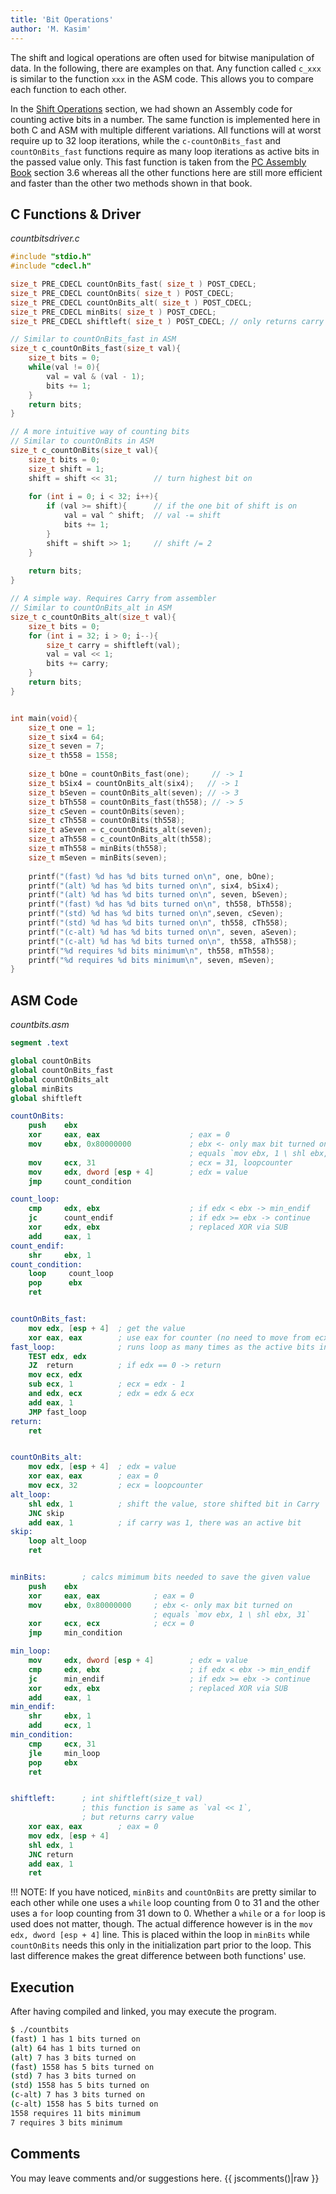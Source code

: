 ```yaml
---
title: 'Bit Operations'
author: 'M. Kasim'
---
```


The shift and logical operations are often used for bitwise manipulation of data. In the following, there are examples on that. Any function called `c_xxx` is similar to the function `xxx` in the ASM code. This allows you to compare each function to each other.

In the [Shift Operations](../shift-operations) section, we had shown an Assembly code for counting active bits in a number. The same function is implemented here in both C and ASM with multiple different variations. All functions will at worst require up to 32 loop iterations, while the `c-countOnBits_fast` and ` countOnBits_fast` functions require as many loop iterations as active bits in the passed value only. This fast function is taken from the [PC Assembly Book](http://pacman128.github.io/static/pcasm-book.pdf) section 3.6 whereas all the other functions here are still more efficient and faster than the other two methods shown in that book.

## C Functions & Driver
_countbitsdriver.c_
```C
#include "stdio.h"
#include "cdecl.h"

size_t PRE_CDECL countOnBits_fast( size_t ) POST_CDECL;
size_t PRE_CDECL countOnBits( size_t ) POST_CDECL;
size_t PRE_CDECL countOnBits_alt( size_t ) POST_CDECL;
size_t PRE_CDECL minBits( size_t ) POST_CDECL;
size_t PRE_CDECL shiftleft( size_t ) POST_CDECL; // only returns carry of `shl val, 1`

// Similar to countOnBits_fast in ASM
size_t c_countOnBits_fast(size_t val){
    size_t bits = 0;
    while(val != 0){
        val = val & (val - 1);
        bits += 1;
    }
    return bits;
}

// A more intuitive way of counting bits
// Similar to countOnBits in ASM
size_t c_countOnBits(size_t val){
    size_t bits = 0;
    size_t shift = 1;
    shift = shift << 31;        // turn highest bit on
    
    for (int i = 0; i < 32; i++){
        if (val >= shift){      // if the one bit of shift is on
            val = val ^ shift;  // val -= shift
            bits += 1;
        }
        shift = shift >> 1;     // shift /= 2
    }
    
    return bits;
}

// A simple way. Requires Carry from assembler
// Similar to countOnBits_alt in ASM 
size_t c_countOnBits_alt(size_t val){
    size_t bits = 0;
    for (int i = 32; i > 0; i--){
        size_t carry = shiftleft(val);
        val = val << 1;
        bits += carry;
    }
    return bits;
}


int main(void){
    size_t one = 1;
    size_t six4 = 64;
    size_t seven = 7;
    size_t th558 = 1558;
    
    size_t bOne = countOnBits_fast(one);     // -> 1
    size_t bSix4 = countOnBits_alt(six4);   // -> 1
    size_t bSeven = countOnBits_alt(seven); // -> 3
    size_t bTh558 = countOnBits_fast(th558); // -> 5
    size_t cSeven = countOnBits(seven);
    size_t cTh558 = countOnBits(th558);
    size_t aSeven = c_countOnBits_alt(seven);
    size_t aTh558 = c_countOnBits_alt(th558);
    size_t mTh558 = minBits(th558);
    size_t mSeven = minBits(seven);
    
    printf("(fast) %d has %d bits turned on\n", one, bOne);
    printf("(alt) %d has %d bits turned on\n", six4, bSix4);
    printf("(alt) %d has %d bits turned on\n", seven, bSeven);
    printf("(fast) %d has %d bits turned on\n", th558, bTh558);
    printf("(std) %d has %d bits turned on\n",seven, cSeven);
    printf("(std) %d has %d bits turned on\n", th558, cTh558);
    printf("(c-alt) %d has %d bits turned on\n", seven, aSeven);
    printf("(c-alt) %d has %d bits turned on\n", th558, aTh558);
    printf("%d requires %d bits minimum\n", th558, mTh558);
    printf("%d requires %d bits minimum\n", seven, mSeven);
}
```

## ASM Code
_countbits.asm_
```nasm
segment .text

global countOnBits
global countOnBits_fast
global countOnBits_alt
global minBits
global shiftleft

countOnBits:
	push	ebx
    xor		eax, eax                    ; eax = 0
    mov		ebx, 0x80000000             ; ebx <- only max bit turned on
                                        ; equals `mov ebx, 1 \ shl ebx, 31`
    mov     ecx, 31                    	; ecx = 31, loopcounter
    mov     edx, dword [esp + 4]        ; edx = value
    jmp     count_condition

count_loop:
    cmp     edx, ebx                    ; if edx < ebx -> min_endif
    jc      count_endif                 ; if edx >= ebx -> continue
    xor     edx, ebx                    ; replaced XOR via SUB
    add     eax, 1
count_endif:  
    shr     ebx, 1
count_condition:
    loop     count_loop
    pop		 ebx
    ret


countOnBits_fast:
    mov edx, [esp + 4]  ; get the value
    xor eax, eax        ; use eax for counter (no need to move from ecx back to eax)
fast_loop:				; runs loop as many times as the active bits in the value
    TEST edx, edx
    JZ  return         	; if edx == 0 -> return
    mov ecx, edx
    sub ecx, 1          ; ecx = edx - 1
    and edx, ecx        ; edx = edx & ecx
    add eax, 1
    JMP fast_loop
return:
    ret


countOnBits_alt:
    mov edx, [esp + 4]  ; edx = value
    xor eax, eax        ; eax = 0
    mov ecx, 32         ; ecx = loopcounter
alt_loop:
    shl edx, 1          ; shift the value, store shifted bit in Carry
    JNC skip
    add eax, 1          ; if carry was 1, there was an active bit
skip:
    loop alt_loop
    ret


minBits:		; calcs mimimum bits needed to save the given value
	push	ebx
    xor     eax, eax            ; eax = 0
    mov     ebx, 0x80000000     ; ebx <- only max bit turned on
                                ; equals `mov ebx, 1 \ shl ebx, 31`
    xor     ecx, ecx            ; ecx = 0
    jmp     min_condition

min_loop:
    mov     edx, dword [esp + 4]        ; edx = value
    cmp     edx, ebx                    ; if edx < ebx -> min_endif
    jc      min_endif                   ; if edx >= ebx -> continue
    xor     edx, ebx                    ; replaced XOR via SUB
    add     eax, 1
min_endif:  
    shr     ebx, 1
    add     ecx, 1
min_condition:
    cmp     ecx, 31
    jle     min_loop
    pop		ebx
    ret


shiftleft:      ; int shiftleft(size_t val)
                ; this function is same as `val << 1`, 
                ; but returns carry value
    xor eax, eax        ; eax = 0
    mov edx, [esp + 4]
    shl edx, 1
    JNC return
    add eax, 1
    ret
```

!!! NOTE: If you have noticed, `minBits` and `countOnBits` are pretty similar to each other while one uses a `while` loop counting from 0 to 31 and the other uses a `for` loop counting from 31 down to 0. Whether a `while` or a `for` loop is used does not matter, though. The actual difference however is in the `mov edx, dword [esp + 4]` line. This is placed within the loop in `minBits` while `countOnBits` needs this only in the initialization part prior to the loop. This last difference makes the great difference between both functions' use.

## Execution
After having compiled and linked, you may execute the program.

```sh
$ ./countbits
(fast) 1 has 1 bits turned on
(alt) 64 has 1 bits turned on
(alt) 7 has 3 bits turned on
(fast) 1558 has 5 bits turned on
(std) 7 has 3 bits turned on
(std) 1558 has 5 bits turned on
(c-alt) 7 has 3 bits turned on
(c-alt) 1558 has 5 bits turned on
1558 requires 11 bits minimum
7 requires 3 bits minimum
```


## Comments
You may leave comments and/or suggestions here.
{{ jscomments()|raw }}